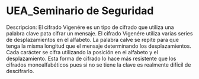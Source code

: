 # UEA_Seminario de Seguridad

<p>
Descripcion: El cifrado Vigenére es un tipo de cifrado que utiliza una palabra clave pata cifrar un mensaje. El cifrado Vigenére utiliza varias series de desplazamientos en el alfabeto.
La palabra calve se repite para que tenga la misma longitud que el mensaje determinando los desplazamientos.
Cada carácter se cifra utilizando la posición en el alfabeto y el desplazamiento. Esta forma de cifrado lo hace más resistente que los cifrados monoalfabéticos pues si no se tiene la clave es realmente difícil de descifrarlo.
</p>
